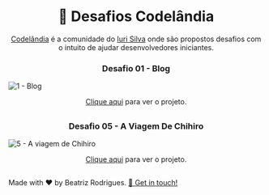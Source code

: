 <h1 align="center">🌈 Desafios Codelândia </h1>
<p align="center"><a href="https://www.figma.com/file/Yb9IBH56g7T1hdIyZ3BMNO/Desafios---Codel%C3%A2ndia">Codelândia</a> é a comunidade do <a href="https://iuricode.com/">Iuri Silva</a> onde são propostos desafios com o intuito de ajudar desenvolvedores iniciantes.</p> 

<h3 align="center"> Desafio 01 - Blog </h3>

![1 - Blog](https://user-images.githubusercontent.com/94017930/196246872-51d3b391-a86c-498d-825d-23aaab7b30d9.PNG)
<p align="center"><a href="https://blog1-db.vercel.app/">Clique aqui</a> para ver o projeto.</p>

## 
<h3 align="center"> Desafio 05 - A Viagem De Chihiro </h3>

![5 - A viagem de Chihiro](https://user-images.githubusercontent.com/94017930/196247756-d0bca73a-6dde-4abf-9bf3-43b68aac2c70.PNG)
<p align="center"><a href="https://aviagem-db.vercel.app/">Clique aqui</a> para ver o projeto.</p>

##

 <p> Made with ♥ by Beatriz Rodrigues. <a href="https://www.linkedin.com/in/devbeatriz/">👋 Get in touch!</a></p>
